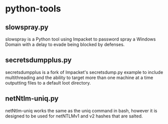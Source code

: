# python-tools

## slowspray.py

slowspray is a Python tool using Impacket to password spray a Windows Domain with a delay to evade being blocked by defenses.

## secretsdumpplus.py

secretsdumpplus is a fork of Impacket's secretsdump.py example to include multithreading and the ability to target more than one machine at a time outputting files to a default loot directory.

## netNtlm-uniq.py

netNtlm-uniq works the same as the uniq command in bash, however it is designed to be used for netNTLMv1 and v2 hashes that are salted.

